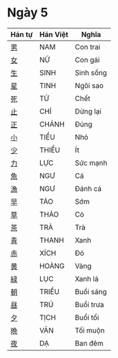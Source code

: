 
# Ngày 5

| Hán tự  | Hán Việt | Nghĩa  |
| -------------------------------- | ------ | ------ |
| [男](https://www.tiengnhatdongian.com/kanji/giai-nghia-kanji-男) | NAM  | Con trai  |
| [女](https://www.tiengnhatdongian.com/kanji/giai-nghia-kanji-女) | NỮ  | Con gái  |
| [生](https://www.tiengnhatdongian.com/kanji/giai-nghia-kanji-生) | SINH  | Sinh sống |
| [星](https://www.tiengnhatdongian.com/kanji/giai-nghia-kanji-星) | TINH  | Ngôi sao  |
| [死](https://www.tiengnhatdongian.com/kanji/giai-nghia-kanji-死) | TỬ  | Chết  |
| [止](https://www.tiengnhatdongian.com/kanji/giai-nghia-kanji-止) | CHỈ  | Dừng lại  |
| [正](https://www.tiengnhatdongian.com/kanji/giai-nghia-kanji-正) | CHÁNH  | Đúng  |
| [小](https://www.tiengnhatdongian.com/kanji/giai-nghia-kanji-小) | TIỂU  | Nhỏ  |
| [少](https://www.tiengnhatdongian.com/kanji/giai-nghia-kanji-少) | THIỂU  | Ít  |
| [力](https://www.tiengnhatdongian.com/kanji/giai-nghia-kanji-力) | LỰC  | Sức mạnh  |
| [魚](https://www.tiengnhatdongian.com/kanji/giai-nghia-kanji-魚) | NGƯ  | Cá  |
| [漁](https://www.tiengnhatdongian.com/kanji/giai-nghia-kanji-漁) | NGƯ  | Đánh cá  |
| [早](https://www.tiengnhatdongian.com/kanji/giai-nghia-kanji-早) | TẢO  | Sớm  |
| [草](https://www.tiengnhatdongian.com/kanji/giai-nghia-kanji-草) | THẢO  | Cỏ  |
| [茶](https://www.tiengnhatdongian.com/kanji/giai-nghia-kanji-茶) | TRÀ  | Trà  |
| [青](https://www.tiengnhatdongian.com/kanji/giai-nghia-kanji-青) | THANH  | Xanh  |
| [赤](https://www.tiengnhatdongian.com/kanji/giai-nghia-kanji-赤) | XÍCH  | Đỏ  |
| [黄](https://www.tiengnhatdongian.com/kanji/giai-nghia-kanji-黄) | HOÀNG  | Vàng  |
| [緑](https://www.tiengnhatdongian.com/kanji/giai-nghia-kanji-緑) | LỤC  | Xanh lá  |
| [朝](https://www.tiengnhatdongian.com/kanji/giai-nghia-kanji-朝) | TRIỀU  | Buổi sáng |
| [昼](https://www.tiengnhatdongian.com/kanji/giai-nghia-kanji-昼) | TRÚ  | Buổi trưa |
| [夕](https://www.tiengnhatdongian.com/kanji/giai-nghia-kanji-夕) | TỊCH  | Buổi tối  |
| [晩](https://www.tiengnhatdongian.com/kanji/giai-nghia-kanji-晩) | VÃN  | Tối muộn  |
| [夜](https://www.tiengnhatdongian.com/kanji/giai-nghia-kanji-夜) | DẠ  | Ban đêm  |
